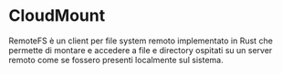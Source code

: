 # CloudMount
RemoteFS è un client per file system remoto implementato in Rust che permette di montare e accedere a file e directory ospitati su un server remoto come se fossero presenti localmente sul sistema.
